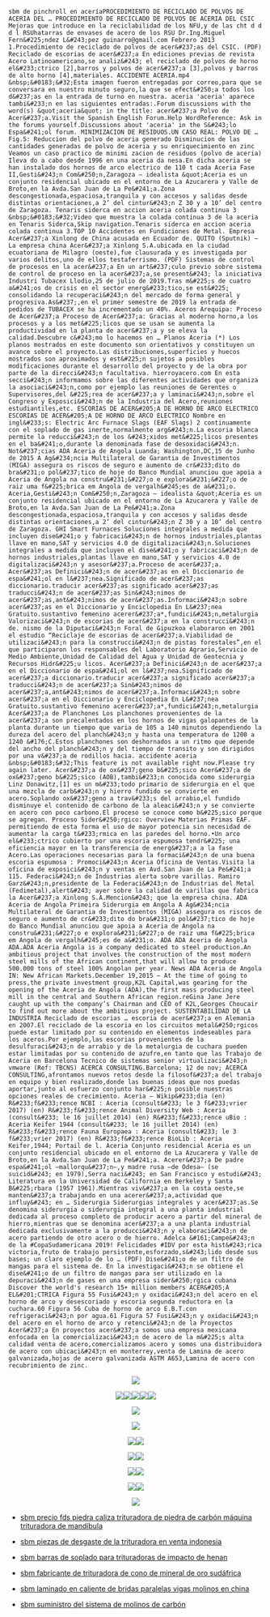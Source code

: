 
```
sbm de pinchroll en aceríaPROCEDIMIENTO DE RECICLADO DE POLVOS DE ACERIA DEL … PROCEDIMIENTO DE RECICLADO DE POLVOS DE ACERIA DEL CSIC Mejoras que introduce en la reciclabilidad de los NFU,y de las cht d d d l RSUhatarras de envases de acero de los RSU Dr.Ing.Miguel Fern&#225;ndez L&#243;pez guinarro@gmail.com Febrero 2013 1.Procedimiento de reciclado de polvos de acer&#237;as del CSIC. (PDF) Reciclado de escorias de acer&#237;a En ediciones previas de revista Acero Latinoamericano,se analiz&#243; el reciclado de polvos de horno el&#233;ctrico [2],barros y polvos de acer&#237;a [3],polvos y barros de alto horno [4],materiales. ACCIDENTE ACERIA.mp4 &nbsp;&#0183;&#32;Esta imagen fueron entregadas por correo,para que se conversara en nuestro minuto seguro,la que se efect&#250;a todos los d&#237;as en la entrada de turno en nuestra. aceria 'aceria' aparece tambi&#233;n en las siguientes entradas:.Forum discussions with the word(s) &quot;aceria&quot; in the title: acer&#237;a Polvo de Acer&#237;a.Visit the Spanish English Forum.Help WordReference: Ask in the forums yourself.Discussions about 'aceria' in the S&#243;lo Espa&#241;ol forum. MINIMIZACION DE RESIDUOS.UN CASO REAL: POLVO DE … Fig.5: Reduccion del polvo de aceria generado Disminucion de las cantidades generadas de polvo de aceria y su enriquecimiento en zinc Veamos un caso practico de minimi zacion de residuos (polvo de aceria) Ileva do a cabo desde 1996 en una aceria da nesa.En dicha aceria se han instalado dos hornos de arco electrico de 110 t cada Aceria Fase II,Gesti&#243;n Com&#250;n,Zaragoza — idealista &quot;Aceria es un conjunto residencial ubicado en el entorno de La Azucarera y Valle de Broto,en la Avda.San Juan de La Pe&#241;a.Zona descongestionada,espaciosa,tranquila y con accesos y salidas desde distintas orientaciones,a 2’ del cintur&#243;n Z 30 y a 10’ del centro de Zaragoza. Tenaris siderca en accion aceria colada continua 3 &nbsp;&#0183;&#32;Video que muestra la colada continua 3 de la aceria en Tenaris Siderca,Skip navigation.Tenaris siderca en accion aceria colada continua 3.TOP 10 Accidentes en Fundiciones de Metal. Empresa Acer&#237;a Xinlong de China acusada en Ecuador de. QUITO (Sputnik) — La empresa china Acer&#237;a Xinlong S.A.ubicada en la ciudad ecuatoriana de Milagro (oeste),fue clausurada y es investigada por varios delitos,uno de ellos testaferrismo. (PDF) Sistemas de control de procesos en la acer&#237;a En un art&#237;culo previo sobre sistema de control de proceso en la acer&#237;a,se present&#243; la iniciativa Industri Tubacex Llodio,25 de julio de 2019.Tras m&#225;s de cuatro a&#241;os de crisis en el sector energ&#233;tico,se est&#225; consolidando la recuperaci&#243;n del mercado de forma general y progresiva.As&#237;,en el primer semestre de 2019 la entrada de pedidos de TUBACEX se ha incrementado un 40%. Aceros Arequipa: Proceso de Acer&#237;a Proceso de Acer&#237;a: Gracias al moderno horno,a los procesos y a los met&#225;licos que se usan se aumenta la productividad en la planta de acer&#237;a y se eleva la calidad.Descubre c&#243;mo lo hacemos en … Planos Aceria (*) Los planos mostrados en este documento son orientativos y constituyen un avance sobre el proyecto.Las distribuciones,superficies y huecos mostrados son aproximados y est&#225;n sujetos a posibles modificaciones durante el desarrollo del proyecto y de la obra por parte de la direcci&#243;n facultativa. hierroyacero.com En esta secci&#243;n informamos sobre las diferentes actividades que organiza la asociaci&#243;n,como por ejemplo las reuniones de Gerentes o Supervisores,del &#225;rea de acer&#237;a y laminaci&#243;n,sobre el Congreso y Exposici&#243;n de la Industria del Acero,reuniones estudiantiles,etc. ESCORIAS DE ACER&#205;A DE HORNO DE ARCO ELECTRICO ESCORIAS DE ACER&#205;A DE HORNO DE ARCO ELECTRICO Nombre en ingl&#233;s: Electric Arc Furnace Slags (EAF Slags) 2 continuamente con el soplado de gas inerte,normalmente arg&#243;n.La escoria blanca permite la reducci&#243;n de los &#243;xidos met&#225;licos presentes en el ba&#241;o,durante la denominada fase de desoxidaci&#243;n. Not&#237;cias ADA Aceria de Angola Luanda; Washington,DC,15 de Junho de 2015 A Ag&#234;ncia Multilateral de Garantia de Investimentos (MIGA) assegura os riscos de seguro e aumento de cr&#233;dito do bra&#231;o pol&#237;tico de hoje do Banco Mundial anunciou que apoia a Aceria de Angola na constru&#231;&#227;o e explora&#231;&#227;o de raiz uma f&#225;brica em Angola de vergalh&#245;es de a&#231;o. Aceria,Gesti&#243;n Com&#250;n,Zaragoza — idealista &quot;Aceria es un conjunto residencial ubicado en el entorno de La Azucarera y Valle de Broto,en la Avda.San Juan de La Pe&#241;a.Zona descongestionada,espaciosa,tranquila y con accesos y salidas desde distintas orientaciones,a 2’ del cintur&#243;n Z 30 y a 10’ del centro de Zaragoza. GHI Smart Furnaces Soluciones integrales a medida que incluyen dise&#241;o y fabricaci&#243;n de hornos industriales,plantas llave en mano,SAT y servicios 4.0 de digitalizaci&#243;n.Soluciones integrales a medida que incluyen el dise&#241;o y fabricaci&#243;n de hornos industriales,plantas llave en mano,SAT y servicios 4.0 de digitalizaci&#243;n y asesor&#237;a.Proceso de acer&#237;a. Acer&#237;as Definici&#243;n de acer&#237;as en el Diccionario de espa&#241;ol en l&#237;nea.Significado de acer&#237;as diccionario.traducir acer&#237;as significado acer&#237;as traducci&#243;n de acer&#237;as Sin&#243;nimos de acer&#237;as,ant&#243;nimos de acer&#237;as.Informaci&#243;n sobre acer&#237;as en el Diccionario y Enciclopedia En L&#237;nea Gratuito.sustantivo femenino acerer&#237;a*,fundici&#243;n,metalurgia Valorizaci&#243;n de escorias de acer&#237;a en la construcci&#243;n de. nismo de la Diputaci&#243;n Foral de Gipuzkoa elaboraron en 2001 el estudio “Reciclaje de escorias de acer&#237;a.Viabilidad de utilizaci&#243;n para la construcci&#243;n de pistas forestales”,en el que participaron los responsables del Laboratorio Agrario,Servicio de Medio Ambiente,Unidad de Calidad del Agua y Unidad de Geotecnia y Recursos Hidr&#225;u licos. Acer&#237;a Definici&#243;n de acer&#237;a en el Diccionario de espa&#241;ol en l&#237;nea.Significado de acer&#237;a diccionario.traducir acer&#237;a significado acer&#237;a traducci&#243;n de acer&#237;a Sin&#243;nimos de acer&#237;a,ant&#243;nimos de acer&#237;a.Informaci&#243;n sobre acer&#237;a en el Diccionario y Enciclopedia En L&#237;nea Gratuito.sustantivo femenino acerer&#237;a*,fundici&#243;n,metalurgia Acer&#237;a de Planchones Los planchones provenientes de la acer&#237;a son precalentados en los hornos de vigas galopantes de la planta durante un tiempo que varia de 105 a 140 minutos dependiendo la dureza del acero del planch&#243;n y hasta una temperatura de 1200 a 1240 &#176;C.Estos planchones son deshornados a un ritmo que depende del ancho del planch&#243;n y del tiempo de transito y son dirigidos por una v&#237;a de rodillos hacia. accidente aceria &nbsp;&#0183;&#32;This feature is not available right now.Please try again later. Acer&#237;a de ox&#237;geno b&#225;sico Acer&#237;a de ox&#237;geno b&#225;sico (AOB),tambi&#233;n conocida como siderurgia Linz Donawitz,[1] es un m&#233;todo primario de siderurgia en el que una mezcla de carb&#243;n y hierro fundido se convierte en acero.Soplando ox&#237;geno a trav&#233;s del arrabio,el fundido disminuye el contenido de carbono de la aleaci&#243;n y se convierte en acero con poco carbono.El proceso se conoce como b&#225;sico porque se agregan. Proceso Sider&#250;rgico: Overview Materias Primas EAF. permitiendo de esta forma el uso de mayor potencia sin necesidad de aumentar la carga t&#233;rmica en las paredes del horno.•Un arco el&#233;ctrico cubierto por una escoria espumosa tendr&#225; una eficiencia mayor en la transferencia de energ&#237;a a la fase Acero.Las operaciones necesarias para la formaci&#243;n de una buena escoria espumosa : Promoci&#243;n Aceria Oficina de Ventas.Visita la oficina de exposici&#243;n y ventas en Avd.San Juan de La Pe&#241;a 115. Federaci&#243;n de Industrias alerta sobre varillas. Ramiro Garz&#243;n,presidente de la Federaci&#243;n de Industrias del Metal (Fedimetal),alert&#243; ayer sobre la calidad de varillas que fabrica la Acer&#237;a Xinlong S.A.Mencion&#243; que la empresa china. ADA Aceria de Angola Primeira Siderurgia em Angola A Ag&#234;ncia Multilateral de Garantia de Investimentos (MIGA) assegura os riscos de seguro e aumento de cr&#233;dito do bra&#231;o pol&#237;tico de hoje do Banco Mundial anunciou que apoia a Aceria de Angola na constru&#231;&#227;o e explora&#231;&#227;o de raiz uma f&#225;brica em Angola de vergalh&#245;es de a&#231;o. ADA ADA Aceria de Angola ADA.ADA Aceria Angola is a company dedicated to steel production.An ambitious project that involves the construction of the most modern steel mills of the African continent,that will allow to produce 500.000 tons of steel 100% Angolan per year. News ADA Aceria de Angola IN: New African Markets.December 19,2015 — At the time of going to press,the private investment group,K2L Capital,was gearing for the opening of the Aceria de Angola (ADA),the first mass producing steel mill in the central and Southern African region.reGina Jane Jere caught up with the company’s Chairman and CEO of K2L,Georges Choucair to find out more about the ambitious project. SUSTENTABILIDAD DE LA INDUSTRIA Reciclado de escorias … escoria de acer&#237;a en Alemania en 2007.El reciclado de la escoria en los circuitos metal&#250;rgicos puede estar limitado por su contenido en elementos indeseables para los aceros.Por ejemplo,las escorias provenientes de la desulfuraci&#243;n de arrabio y de la metalurgia de cuchara pueden estar limitadas por su contenido de azufre,en tanto que las Trabajo de Aceria en Barcelona Tecnico de sistemas senior virtualizaci&#243;n vmware (Ref: TBCNS) ACERCA CONSULTING.Barcelona; 12 de nov; ACERCA CONSULTING,afrontamos nuevos retos desde la filosof&#237;a del trabajo en equipo y bien realizado,donde las buenas ideas que nos puedas aportar,junto al esfuerzo conjunto har&#225;n posible nuestras opciones reales de crecimiento. Aceria — Wikip&#233;dia (en) R&#233;f&#233;rence NCBI : Aceria (consult&#233; le 3 f&#233;vrier 2017) (en) R&#233;f&#233;rence Animal Diversity Web : Aceria (consult&#233; le 16 juillet 2014) (en) R&#233;f&#233;rence uBio : Aceria Keifer 1944 (consult&#233; le 16 juillet 2014) (en) R&#233;f&#233;rence Fauna Europaea : Aceria (consult&#233; le 3 f&#233;vrier 2017) (en) R&#233;f&#233;rence BioLib : Aceria Keifer,1944; Portail de l. Aceria Conjunto residencial Aceria es un conjunto residencial ubicado en el entorno de La Azucarera y Valle de Broto,en la Avda.San Juan de La Pe&#241;a. Acerer&#237;a De padre espa&#241;ol —mallorqu&#237;n—,y madre rusa —de Odesa— (se suicid&#243; en 1979),Serra naci&#243; en San Francisco y estudi&#243; Literatura en la Universidad de California en Berkeley y Santa B&#225;rbara (1957 1961).Mientras viv&#237;a en la costa oeste,se manten&#237;a trabajando en una acerer&#237;a,actividad que influy&#243; en … Siderurgia Siderurgias integrales y acer&#237;as.Se denomina siderurgia o siderurgia integral a una planta industrial dedicada al proceso completo de producir acero a partir del mineral de hierro,mientras que se denomina acer&#237;a a una planta industrial dedicada exclusivamente a la producci&#243;n y elaboraci&#243;n de acero partiendo de otro acero o de hierro. Adelca &#161;Campe&#243;n de la #CopaSudamericana 2019! Felicidades #IDV por esta hist&#243;rica victoria,fruto de trabajo persistente,esforzado,s&#243;lido desde sus bases; un claro ejemplo de lo … (PDF) Dise&#241;o de un filtro de mangas para el sistema de. En la investigaci&#243;n se obtiene el dise&#241;o de un filtro de mangas para ser utilizado en la depuraci&#243;n de gases en una empresa sider&#250;rgica cubana Discover the world's research 15+ million members ACER&#205;A EL&#201;CTRICA Figura 55 Fusi&#243;n y oxidaci&#243;n del acero en el horno de arco y desescoriado y escoria segunda reductora en la cuchara.60 Figura 56 Cuba de horno de arco E.B.T.con refrigeraci&#243;n por agua.61 Figura 57 Fusi&#243;n y oxidaci&#243;n del acero en el horno de arco y retenci&#243;n de la Proyectos Acer&#237;a En proyectos acer&#237;a somos una empresa mexicana enfocada en la comercializaci&#243;n de acero de la m&#225;s alta calidad venta de acero,comercializamos acero y somos una distribuidora de acero con ubicaci&#243;n en monterrey,venta de Lamina de acero galvanizada,hojas de acero galvanizada ASTM A653,Lamina de acero con recubrimiento de zinc. 
```

<div align="center">

<a href="https://es-crusher.shibang-china.com/github&k=sbm+de+pinchroll+en+acer%C3%ADa"><img src="https://static.shibang-china.com/es/crusher/logo.jpg"></a>

<a href="https://es-crusher.shibang-china.com/github&k=sbm+de+pinchroll+en+acer%C3%ADa"><img src="https://static.shibang-china.com/es/crusher/index.jpg"></a><a href="https://es-crusher.shibang-china.com/material.htmlgithub&k=sbm+de+pinchroll+en+acer%C3%ADa"><img src="https://static.shibang-china.com/es/crusher/material.jpg"></a><a href="https://es-crusher.shibang-china.com/application.htmlgithub&k=sbm+de+pinchroll+en+acer%C3%ADa"><img src="https://static.shibang-china.com/es/crusher/application.jpg"></a><a href="https://es-crusher.shibang-china.com/aboutus.htmlgithub&k=sbm+de+pinchroll+en+acer%C3%ADa"><img src="https://static.shibang-china.com/es/crusher/aboutus.jpg"></a><a href="https://es-crusher.shibang-china.com/contact.htmlgithub&k=sbm+de+pinchroll+en+acer%C3%ADa"><img src="https://static.shibang-china.com/es/crusher/contact.jpg"></a>

<a href="https://es-crusher.shibang-china.com/github&k=sbm+de+pinchroll+en+acer%C3%ADa"><img src="https://static.shibang-china.com/es/crusher/banner.jpg"></a>

<a href="https://swt.shibang-china.com/github&k=sbm+de+pinchroll+en+acer%C3%ADa"><img src="https://static.shibang-china.com/es/crusher/text.jpg"></a>

<a href="https://swt.shibang-china.com/github&k=sbm+de+pinchroll+en+acer%C3%ADa"><img src="https://static.shibang-china.com/es/crusher/chat.jpg"></a><a href="https://es-crusher.shibang-china.com/contact.htmlgithub&k=sbm+de+pinchroll+en+acer%C3%ADa"><img src="https://static.shibang-china.com/es/crusher/message.jpg"></a>

<a href="https://es-crusher.shibang-china.com/products/pe.htmlgithub&k=sbm+de+pinchroll+en+acer%C3%ADa"><img src="https://static.shibang-china.com/es/crusher/pe.jpg"></a><a href="https://es-crusher.shibang-china.com/products/pf.htmlgithub&k=sbm+de+pinchroll+en+acer%C3%ADa"><img src="https://static.shibang-china.com/es/crusher/pf.jpg"></a>

<a href="https://es-crusher.shibang-china.com/products/hpt.htmlgithub&k=sbm+de+pinchroll+en+acer%C3%ADa"><img src="https://static.shibang-china.com/es/crusher/hpt.jpg"></a><a href="https://es-crusher.shibang-china.com/products/vsi.htmlgithub&k=sbm+de+pinchroll+en+acer%C3%ADa"><img src="https://static.shibang-china.com/es/crusher/vsi.jpg"></a>

<a href="https://es-crusher.shibang-china.com/products/klv.htmlgithub&k=sbm+de+pinchroll+en+acer%C3%ADa"><img src="https://static.shibang-china.com/es/crusher/klv.jpg"></a><a href="https://es-crusher.shibang-china.com/products/portable.htmlgithub&k=sbm+de+pinchroll+en+acer%C3%ADa"><img src="https://static.shibang-china.com/es/crusher/portable.jpg"></a>

<a href="https://swt.shibang-china.com/github&k=sbm+de+pinchroll+en+acer%C3%ADa"><img src="https://static.shibang-china.com/es/crusher/case.jpg"></a>

</div>


* [sbm precio fds piedra caliza trituradora de piedra de carbón máquina trituradora de mandíbula](sbm%20precio%20fds%20piedra%20caliza%20trituradora%20de%20piedra%20de%20carb%C3%B3n%20m%C3%A1quina%20trituradora%20de%20mand%C3%ADbula.md)

* [sbm piezas de desgaste de la trituradora en venta indonesia](sbm%20piezas%20de%20desgaste%20de%20la%20trituradora%20en%20venta%20indonesia.md)

* [sbm barras de soplado para trituradoras de impacto de henan](sbm%20barras%20de%20soplado%20para%20trituradoras%20de%20impacto%20de%20henan.md)

* [sbm fabricante de trituradora de cono de mineral de oro sudáfrica](sbm%20fabricante%20de%20trituradora%20de%20cono%20de%20mineral%20de%20oro%20sud%C3%A1frica.md)

* [sbm laminado en caliente de bridas paralelas vigas molinos en china](sbm%20laminado%20en%20caliente%20de%20bridas%20paralelas%20vigas%20molinos%20en%20china.md)

* [sbm suministro del sistema de molinos de carbón](sbm%20suministro%20del%20sistema%20de%20molinos%20de%20carb%C3%B3n.md)